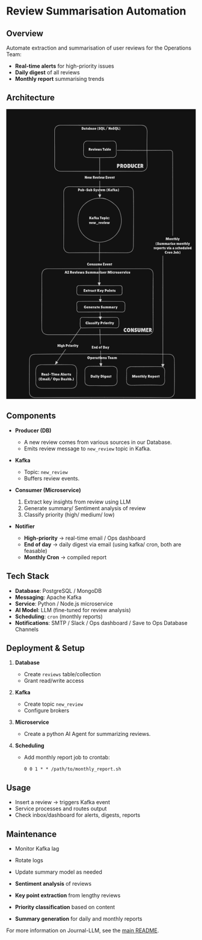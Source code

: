 # Review Summarisation Automation

## Overview

Automate extraction and summarisation of user reviews for the Operations Team:

- **Real-time alerts** for high-priority issues
- **Daily digest** of all reviews
- **Monthly report** summarising trends

## Architecture

![Review Summariser Architecture](images/review-architecture.png)

## Components

- **Producer (DB)**
  - A new review comes from various sources in our Database.
  - Emits review message to `new_review` topic in Kafka.

- **Kafka**
  - Topic: `new_review`
  - Buffers review events.

- **Consumer (Microservice)**
  1. Extract key insights from review using LLM
  2. Generate summary/ Sentiment analysis of review
  3. Classify priority (high/ medium/ low)

- **Notifier**
  - **High-priority** → real-time email / Ops dashboard
  - **End of day** → daily digest via email (using kafka/ cron, both are feasable)
  - **Monthly Cron** → compiled report

## Tech Stack

- **Database**: PostgreSQL / MongoDB
- **Messaging**: Apache Kafka
- **Service**: Python / Node.js microservice
- **AI Model**: LLM (fine-tuned for review analysis)
- **Scheduling**: `cron` (monthly reports)
- **Notifications**: SMTP / Slack / Ops dashboard / Save to Ops Database Channels

## Deployment & Setup

1. **Database**
   - Create `reviews` table/collection
   - Grant read/write access

2. **Kafka**
   - Create topic `new_review`
   - Configure brokers

3. **Microservice**
   - Create a python AI Agent for summarizing reviews.

4. **Scheduling**
   - Add monthly report job to crontab:
     ```cron
     0 0 1 * * /path/to/monthly_report.sh
     ```

## Usage

- Insert a review → triggers Kafka event
- Service processes and routes output
- Check inbox/dashboard for alerts, digests, reports

## Maintenance

- Monitor Kafka lag
- Rotate logs
- Update summary model as needed

- **Sentiment analysis** of reviews
- **Key point extraction** from lengthy reviews
- **Priority classification** based on content
- **Summary generation** for daily and monthly reports

For more information on Journal-LLM, see the [main README](README.md).

